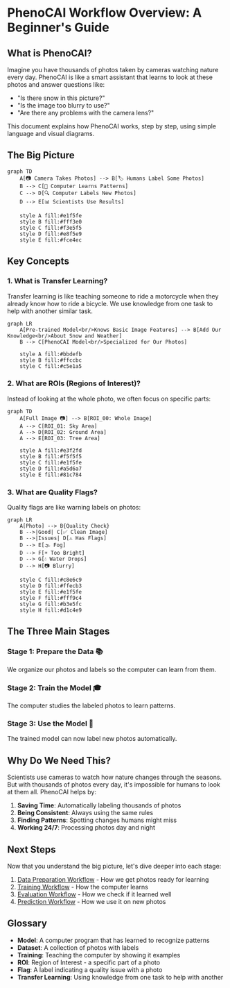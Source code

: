 # PhenoCAI Workflow Overview: A Beginner's Guide

## What is PhenoCAI?

Imagine you have thousands of photos taken by cameras watching nature every day. PhenoCAI is like a smart assistant that learns to look at these photos and answer questions like:
- "Is there snow in this picture?"
- "Is the image too blurry to use?"
- "Are there any problems with the camera lens?"

This document explains how PhenoCAI works, step by step, using simple language and visual diagrams.

## The Big Picture

```mermaid
graph TD
    A[📷 Camera Takes Photos] --> B[🏷️ Humans Label Some Photos]
    B --> C[🤖 Computer Learns Patterns]
    C --> D[🔍 Computer Labels New Photos]
    D --> E[📊 Scientists Use Results]
    
    style A fill:#e1f5fe
    style B fill:#fff3e0
    style C fill:#f3e5f5
    style D fill:#e8f5e9
    style E fill:#fce4ec
```

## Key Concepts

### 1. What is Transfer Learning?

Transfer learning is like teaching someone to ride a motorcycle when they already know how to ride a bicycle. We use knowledge from one task to help with another similar task.

```mermaid
graph LR
    A[Pre-trained Model<br/>Knows Basic Image Features] --> B[Add Our Knowledge<br/>About Snow and Weather]
    B --> C[PhenoCAI Model<br/>Specialized for Our Photos]
    
    style A fill:#bbdefb
    style B fill:#ffccbc
    style C fill:#c5e1a5
```

### 2. What are ROIs (Regions of Interest)?

Instead of looking at the whole photo, we often focus on specific parts:

```mermaid
graph TD
    A[Full Image 📷] --> B[ROI_00: Whole Image]
    A --> C[ROI_01: Sky Area]
    A --> D[ROI_02: Ground Area]
    A --> E[ROI_03: Tree Area]
    
    style A fill:#e3f2fd
    style B fill:#f5f5f5
    style C fill:#e1f5fe
    style D fill:#a5d6a7
    style E fill:#81c784
```

### 3. What are Quality Flags?

Quality flags are like warning labels on photos:

```mermaid
graph LR
    A[Photo] --> B{Quality Check}
    B -->|Good| C[✅ Clean Image]
    B -->|Issues| D[⚠️ Has Flags]
    D --> E[🌫️ Fog]
    D --> F[☀️ Too Bright]
    D --> G[💧 Water Drops]
    D --> H[📷 Blurry]
    
    style C fill:#c8e6c9
    style D fill:#ffecb3
    style E fill:#e1f5fe
    style F fill:#fff9c4
    style G fill:#b3e5fc
    style H fill:#d1c4e9
```

## The Three Main Stages

### Stage 1: Prepare the Data 📚
We organize our photos and labels so the computer can learn from them.

### Stage 2: Train the Model 🎓
The computer studies the labeled photos to learn patterns.

### Stage 3: Use the Model 🚀
The trained model can now label new photos automatically.

## Why Do We Need This?

Scientists use cameras to watch how nature changes through the seasons. But with thousands of photos every day, it's impossible for humans to look at them all. PhenoCAI helps by:

1. **Saving Time**: Automatically labeling thousands of photos
2. **Being Consistent**: Always using the same rules
3. **Finding Patterns**: Spotting changes humans might miss
4. **Working 24/7**: Processing photos day and night

## Next Steps

Now that you understand the big picture, let's dive deeper into each stage:

1. [Data Preparation Workflow](workflow_data_preparation.md) - How we get photos ready for learning
2. [Training Workflow](workflow_training.md) - How the computer learns
3. [Evaluation Workflow](workflow_evaluation.md) - How we check if it learned well
4. [Prediction Workflow](workflow_prediction.md) - How we use it on new photos

## Glossary

- **Model**: A computer program that has learned to recognize patterns
- **Dataset**: A collection of photos with labels
- **Training**: Teaching the computer by showing it examples
- **ROI**: Region of Interest - a specific part of a photo
- **Flag**: A label indicating a quality issue with a photo
- **Transfer Learning**: Using knowledge from one task to help with another
